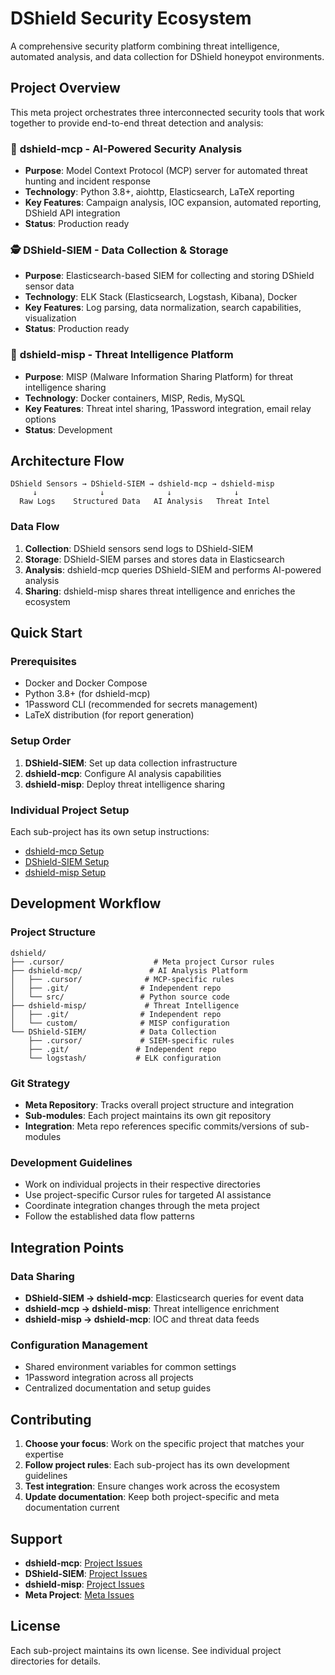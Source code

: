 # DShield Security Ecosystem

A comprehensive security platform combining threat intelligence, automated analysis, and data collection for DShield honeypot environments.

## Project Overview

This meta project orchestrates three interconnected security tools that work together to provide end-to-end threat detection and analysis:

### 🎯 **dshield-mcp** - AI-Powered Security Analysis
- **Purpose**: Model Context Protocol (MCP) server for automated threat hunting and incident response
- **Technology**: Python 3.8+, aiohttp, Elasticsearch, LaTeX reporting
- **Key Features**: Campaign analysis, IOC expansion, automated reporting, DShield API integration
- **Status**: Production ready

### 🕵️ **DShield-SIEM** - Data Collection & Storage  
- **Purpose**: Elasticsearch-based SIEM for collecting and storing DShield sensor data
- **Technology**: ELK Stack (Elasticsearch, Logstash, Kibana), Docker
- **Key Features**: Log parsing, data normalization, search capabilities, visualization
- **Status**: Production ready

### 🚨 **dshield-misp** - Threat Intelligence Platform
- **Purpose**: MISP (Malware Information Sharing Platform) for threat intelligence sharing
- **Technology**: Docker containers, MISP, Redis, MySQL
- **Key Features**: Threat intel sharing, 1Password integration, email relay options
- **Status**: Development

## Architecture Flow

```
DShield Sensors → DShield-SIEM → dshield-mcp → dshield-misp
     ↓              ↓              ↓              ↓
  Raw Logs    Structured Data   AI Analysis   Threat Intel
```

### Data Flow
1. **Collection**: DShield sensors send logs to DShield-SIEM
2. **Storage**: DShield-SIEM parses and stores data in Elasticsearch
3. **Analysis**: dshield-mcp queries DShield-SIEM and performs AI-powered analysis
4. **Sharing**: dshield-misp shares threat intelligence and enriches the ecosystem

## Quick Start

### Prerequisites
- Docker and Docker Compose
- Python 3.8+ (for dshield-mcp)
- 1Password CLI (recommended for secrets management)
- LaTeX distribution (for report generation)

### Setup Order
1. **DShield-SIEM**: Set up data collection infrastructure
2. **dshield-mcp**: Configure AI analysis capabilities  
3. **dshield-misp**: Deploy threat intelligence sharing

### Individual Project Setup
Each sub-project has its own setup instructions:

- [dshield-mcp Setup](dshield-mcp/README.md)
- [DShield-SIEM Setup](DShield-SIEM/README.md)  
- [dshield-misp Setup](dshield-misp/README.md)

## Development Workflow

### Project Structure
```
dshield/
├── .cursor/                    # Meta project Cursor rules
├── dshield-mcp/               # AI Analysis Platform
│   ├── .cursor/              # MCP-specific rules
│   ├── .git/                # Independent repo
│   └── src/                 # Python source code
├── dshield-misp/             # Threat Intelligence
│   ├── .git/                # Independent repo
│   └── custom/              # MISP configuration
└── DShield-SIEM/            # Data Collection
    ├── .cursor/             # SIEM-specific rules
    ├── .git/               # Independent repo
    └── logstash/           # ELK configuration
```

### Git Strategy
- **Meta Repository**: Tracks overall project structure and integration
- **Sub-modules**: Each project maintains its own git repository
- **Integration**: Meta repo references specific commits/versions of sub-modules

### Development Guidelines
- Work on individual projects in their respective directories
- Use project-specific Cursor rules for targeted AI assistance
- Coordinate integration changes through the meta project
- Follow the established data flow patterns

## Integration Points

### Data Sharing
- **DShield-SIEM → dshield-mcp**: Elasticsearch queries for event data
- **dshield-mcp → dshield-misp**: Threat intelligence enrichment
- **dshield-misp → dshield-mcp**: IOC and threat data feeds

### Configuration Management
- Shared environment variables for common settings
- 1Password integration across all projects
- Centralized documentation and setup guides

## Contributing

1. **Choose your focus**: Work on the specific project that matches your expertise
2. **Follow project rules**: Each sub-project has its own development guidelines
3. **Test integration**: Ensure changes work across the ecosystem
4. **Update documentation**: Keep both project-specific and meta documentation current

## Support

- **dshield-mcp**: [Project Issues](https://github.com/your-org/dshield-mcp/issues)
- **DShield-SIEM**: [Project Issues](https://github.com/your-org/DShield-SIEM/issues)  
- **dshield-misp**: [Project Issues](https://github.com/your-org/dshield-misp/issues)
- **Meta Project**: [Meta Issues](https://github.com/your-org/dshield/issues)

## License

Each sub-project maintains its own license. See individual project directories for details. 